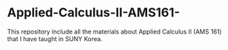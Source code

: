# Applied-Calculus-II-AMS161-

This repository include all the materials about Applied Calculus II (AMS 161) that I have taught in SUNY Korea.
